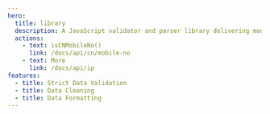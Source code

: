 ```yaml
---
hero:
  title: library
  description: A JavaScript validator and parser library delivering modularity.
  actions:
    - text: isCNMobileNo()
      link: /docs/api/cn/mobile-no
    - text: More
      link: /docs/api/ip
features:
  - title: Strict Data Validation
  - title: Data Cleaning
  - title: Data Formatting
---
```

